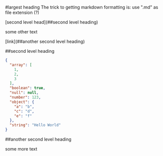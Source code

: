 
#largest heading
The trick to getting markdown formatting is: use ".md" as file extension (?)

[second level head](##second level heading)

some other text

[link](##another second level heading)

##second level heading
```json
{
  "array": [
    1,
    2,
    3
  ],
  "boolean": true,
  "null": null,
  "number": 123,
  "object": {
    "a": "b",
    "c": "d",
    "e": "f"
  },
  "string": "Hello World"
}
```
##another second level heading

some more text

